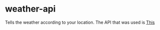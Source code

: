 # weather-api
Tells the weather according to your location. The API that was used is <a href="https://fcc-weather-api.glitch.me/">This</a>
